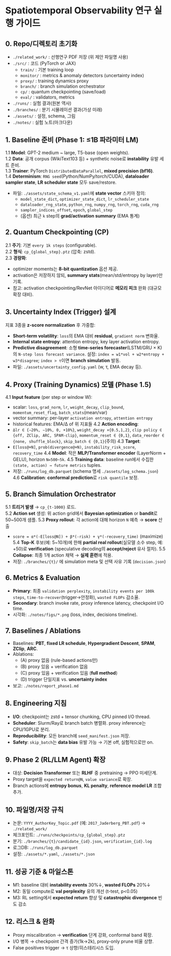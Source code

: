 # Spatiotemporal Observability 연구 실행 가이드

## 0. Repo/디렉토리 초기화
- `./related_work/` : 선행연구 PDF 저장 (위 제안 파일명 사용)
- `./src/` : 코드 (PyTorch or JAX)
  - `train/` : 기본 training loop
  - `monitor/` : metrics & anomaly detectors (uncertainty index)
  - `proxy/` : training dynamics proxy
  - `branch/` : branch simulation orchestrator
  - `cp/` : quantum checkpointing (save/load)
  - `eval/` : validators, metrics
- `./runs/` : 실험 결과(원본 역사)
- `./branches/` : 분기 시뮬레이션 결과(가상 미래)
- `./assets/` : 설정, schema, 그림
- `./notes/` : 실험 노트(마크다운)

## 1. Baseline 준비 (Phase 1: ≤1B 파라미터 LM)
1.1 **Model**: GPT-2 medium ~ large, T5-base (open weights).  
1.2 **Data**: 공개 corpus (WikiText103 등) + synthetic noise로 **instability** 유발 세트 준비.  
1.3 **Trainer**: PyTorch `DistributedDataParallel`, **mixed precision (bf16)**.  
1.4 **Determinism**: `RNG seed`(Python/NumPy/torch/CUDA), **dataloader sampler state**, **LR scheduler state** 모두 save/restore.
- 파일: `./assets/state_schema_v1.yaml`에 **state vector** 스키마 정의:
  - `model_state_dict`, `optimizer_state_dict`, `lr_scheduler_state`
  - `dataloader_rng_state`, `python_rng`, `numpy_rng`, `torch_rng`, `cuda_rng`
  - `sampler_indices_offset`, `epoch`, `global_step`
  - (옵션) 최근 `k` step의 **grad/activation summary** (EMA 통계)

## 2. Quantum Checkpointing (CP)
2.1 **주기**: 기본 `every 1k steps` (configurable).  
2.2 **형식**: `cp_{global_step}.ptz` (압축: zstd).  
2.3 **경량화**: 
- optimizer moments는 **8-bit quantization** 옵션 제공.
- activation은 저장하지 않되, **summary stats**(mean/std/entropy by layer)만 기록.
- 참고: activation checkpointing/RevNet 아이디어로 **메모리 피크** 완화 (대규모 확장 대비).

## 3. Uncertainty Index (Trigger) 설계
지표 3종을 **z-score normalization** 후 가중합:
- **Short-term volatility**: `loss`의 EMA 대비 **residual**, `gradient norm` 변화율.
- **Internal state entropy**: attention entropy, key layer activation entropy.
- **Predictive disagreement**: 소형 **time-series forecaster**(LSTM/GRU × K)의 `N-step loss forecast variance`.
설정: `index = w1*vol + w2*entropy + w3*disagree`; `index > τ`이면 **branch simulation** 발동.
- 파일: `./assets/uncertainty_config.yaml` (w, τ, EMA decay 등).

## 4. Proxy (Training Dynamics) 모델 (Phase 1.5)
4.1 **Input feature** (per step or window W):
- scalar: `loss`, `grad_norm`, `lr`, `weight_decay`, `clip_bound`, `momentum_reset_flag`, `batch_stats`(mean/var)
- vector summary: per-layer `activation entropy`, `attention entropy`
- historical features: EMA/Δ of 위 지표들
4.2 **Action encoding**:
- `Δlr ∈ {−20%, −10%, 0, +10%}`, `weight_decay ×{0.5,1,2}`, `clip policy ∈ {off, ZClip, ARC, SPAM-clip}`, `momentum_reset ∈ {0,1}`, `data_reorder ∈ {none, shuffle_block}`, `skip_batch ∈ {0,1}`(주의)
4.3 **Target**:
- `E[loss@+N]`, `prob(divergence@+N)`, `instability_risk_score`, `recovery_time`
4.4 **Model**: 작은 **MLP/Transformer encoder** (LayerNorm + GELU), horizon `N=500~5k`.
4.5 **Training data**: baseline run에서 수집한 `(state, action) → future metrics` tuples.
- 저장: `./runs/log_db.parquet` (schema 명세 `./assets/log_schema.json`)
4.6 **Calibration**: **conformal prediction**로 `risk quantile` 보정.

## 5. Branch Simulation Orchestrator
5.1 **트리거 발생** → `cp_{t-1000}` 로드.  
5.2 **Action set** 생성: 위 action grid에서 **Bayesian optimization** or **bandit**로 50~500개 샘플.
5.3 **Proxy rollout**: 각 action에 대해 horizon `N` 예측 → **score** 산출
- `score = α*(-E[loss@N]) + β*(-risk) + γ*(-recovery_time)` (maximize)
5.4 **Top-K** 후보(예: 5~10개)에 한해 **partial real rollout**(실모델 소수 step, 예: +50)로 **verification** (speculative decoding의 **accept/reject** 유사 절차).
5.5 **Collapse**: 최종 1개 action 채택 → **실제 훈련**에 적용.
- 저장: `./branches/{t}/` 에 simulation meta 및 선택 사유 기록 (`decision.json`)

## 6. Metrics & Evaluation
- **Primary**: 최종 `validation perplexity`, `instability events per 100k steps`, `time-to-recover`(trigger→안정화), `wasted FLOPs` 감소율.
- **Secondary**: branch invoke rate, proxy inference latency, checkpoint I/O time.
- 시각화: `./notes/figs/*.png` (loss, index, decisions timeline).

## 7. Baselines / Ablations
- Baselines: **PBT**, **fixed LR schedule**, **Hypergradient Descent**, **SPAM**, **ZClip**, **ARC**.
- Ablations:
  - (A) proxy 없음 (rule-based actions만)
  - (B) proxy 있음 + verification 없음
  - (C) proxy 있음 + verification 있음 (**full method**)
  - (D) trigger 단일지표 vs. **uncertainty index**
- 보고: `./notes/report_phase1.md`

## 8. Engineering 지침
- **I/O**: checkpoint는 zstd + tensor chunking, CPU pinned I/O thread.
- **Scheduler**: Slurm/Ray로 branch batch 병렬화. proxy inference는 CPU/1GPU로 분리.
- **Reproducibility**: 모든 branch에 `seed_manifest.json` 저장.
- **Safety**: `skip_batch`는 **data bias** 유발 가능 → 기본 off, 실험적으로만 on.

## 9. Phase 2 (RL/LLM Agent) 확장
- 대상: **Decision Transformer** 또는 **RLHF** 중 pretraining → PPO 미세단계.
- Proxy target을 `expected return@N`, `value variance`로 확장.
- Branch actions에 **entropy bonus**, **KL penalty**, **reference model LR** 조합 추가.

## 10. 파일명/저장 규칙
- 논문: `YYYY_AuthorKey_Topic.pdf` (예: `2017_Jaderberg_PBT.pdf`) → `./related_work/`
- 체크포인트: `./runs/checkpoints/cp_{global_step}.ptz`
- 분기: `./branches/{t}/candidate_{id}.json`, `verification_{id}.log`
- 로그DB: `./runs/log_db.parquet`
- 설정: `./assets/*.yaml`, `./assets/*.json`

## 11. 성공 기준 & 마일스톤
- M1: baseline 대비 **instability events** 30%↓, **wasted FLOPs** 20%↓
- M2: 동일 compute로 **val perplexity** 유의 개선 (t-test, p<0.05)
- M3: RL setting에서 **expected return** 향상 및 **catastrophic divergence** 빈도 감소

## 12. 리스크 & 완화
- Proxy miscalibration → **verification** 단계 강화, conformal band 확장.
- I/O 병목 → checkpoint 간격 증가(1k→2k), proxy-only prune 비율 상향.
- False positives trigger → τ 상향/히스테리시스 도입.

